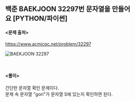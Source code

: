 ## 백준 BAEKJOON 32297번 문자열을 만들어요 [PYTHON/파이썬]

#### <문제 출처><br>
https://www.acmicpc.net/problem/32297

![BAEKJOON 32297](https://img1.daumcdn.net/thumb/R1280x0/?scode=mtistory2&fname=https%3A%2F%2Fblog.kakaocdn.net%2Fdn%2FCcMZs%2FbtsJPb5rXtv%2FxxC0yXuYbu37dI9L6T4ZU1%2Fimg.png)


<br>

#### <풀이><br>

간단한 문자열 확인 문제이다.  
문제 속 문자열 "gori"가 문자열 S에 있는지 확인하면 된다.  